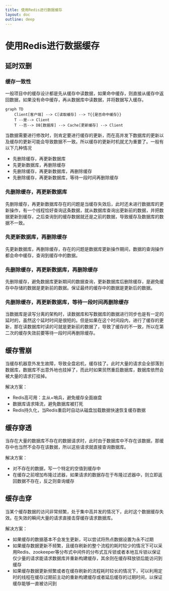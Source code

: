 ```yaml
---
title: 使用Redis进行数据缓存
layout: doc
outline: deep
---
```


# 使用Redis进行数据缓存

## 延时双删

### 缓存一致性

一般项目中的缓存设计都是先从缓存中读数据，如果命中缓存，则直接从缓存中返回数据，如果没有命中缓存，再从数据库中读数据，并将数据写入缓存。

```mermaid
graph TD
    Client[客户端] --> C[读取缓存] --> T{{是否命中缓存}}
    T --是--> Client
    T --否--> DB[数据库] --> Cache[更新缓存] --> Client
```

当数据需要进行修改时，则肯定要进行缓存的更新，而在高并发下数据库的更新以及缓存的更新可能会导致数据不一致。所以缓存的更新时机就尤为重要了。一般有以下几种情况

- 先删除缓存，再更新数据库
- 先更新数据库，再删除缓存
- 先删除缓存，再更新数据库，再删除缓存
- 先删除缓存，再更新数据库，等待一段时间再删除缓存

### 先删除缓存，再更新数据库

先删除缓存，再更新数据库存在的问题是当缓存失效后，此时还未进行数据库的更新操作，有一个线程恰好查询这条数据，就从数据库查询出更新前的数据，并把数据更新到缓存，之后查询到的缓存数据就还是之前的数据，导致缓存及数据库的数据不一致。

### 先更新数据库，再删除缓存

先更新数据库，再删除缓存，存在的问题是数据库更新操作期间，数据的查询操作都会命中缓存，查询到缓存中的数据。

### 先删除缓存，再更新数据库，再删除缓存

先删除缓存，避免数据库更新期间的数据查询，更新数据库后删除缓存，是避免缓存中存储的数据是更新前的数据。保证最终的缓存中的数据是更新后的数据。

### 先删除缓存，再更新数据库，等待一段时间再删除缓存

当数据库是读写分离的架构时，读数据库和写数据库的数据进行同步也是有一定的延时的，虽然这个延时时间是很短的。但是如果在这个时间段内，进行了缓存的更新，那在读数据库时读的可就是更新前的数据了，导致了缓存的不一致，所以在第二次的缓存失效前要等待一段时间再删除缓存。

## 缓存雪崩

当缓存机器意外发生故障，导致全盘宕机，缓存挂了。此时大量的请求会全部落到数据库，数据库不出意外地也挂掉了，而此时如果贸然重启数据库，数据库依然会被大量的请求打挂掉。

解决方案：

- Redis高可用：主从+哨兵，避免缓存全面崩盘
- 数据库请求降流，避免数据库被打死
- Redis持久化，当Redis重启时自动从磁盘加载数据快速恢复缓存数据

## 缓存穿透

当存在大量的数据库不存在的数据请求时，此时由于数据库中不存在该数据，那缓存中也当然不会存在该数据，所以这些请求就直接查询数据库。

解决方案：

- 对不存在的数据，写一个特定的空值到缓存中
- 在缓存之前增加布隆过滤器，如果请求的数据存在于布隆过滤器中，则立即返回数据不存在，反之则查询缓存

## 缓存击穿

当某个缓存数据的访问非常频繁，处于集中高并发的情况下，此时这个数据缓存失效。在失效的瞬间大量的请求直接击穿缓存请求数据库。

解决方案：

- 如果缓存的数据基本不会发生更新，可以尝试将热点数据设置为永不过期
- 如果缓存数据更新不频繁，且缓存刷新的整个流程的耗时较少的情况下可以采用Redis、zookeeper等分布式中间件的分布式互斥锁或者本地互斥锁以保证仅少量的请求能请求数据库并重新构建缓存，其余则在缓存释放锁后能访问到缓存
- 如果缓存数据更新频繁或者在缓存刷新的流程耗时较长的情况下，可以利用定时的线程在缓存过期前主动的重新构建缓存或者延后缓存的过期时间，以保证缓存能够一直被访问到

